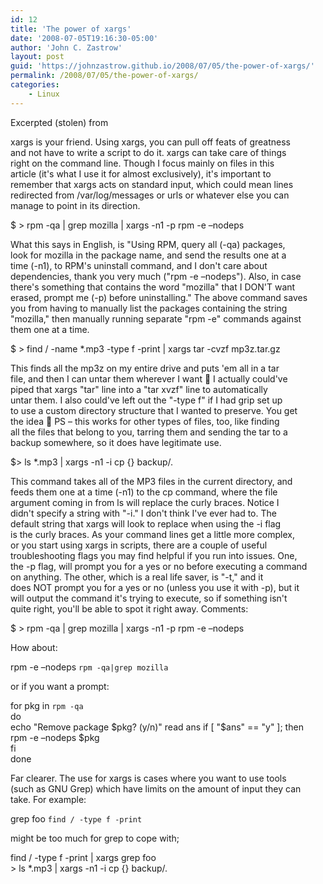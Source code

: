 ```yaml
---
id: 12
title: 'The power of xargs'
date: '2008-07-05T19:16:30-05:00'
author: 'John C. Zastrow'
layout: post
guid: 'https://johnzastrow.github.io/2008/07/05/the-power-of-xargs/'
permalink: /2008/07/05/the-power-of-xargs/
categories:
    - Linux
---
```


Excerpted (stolen) from

xargs is your friend. Using xargs, you can pull off feats of greatness  
and not have to write a script to do it. xargs can take care of things  
right on the command line. Though I focus mainly on files in this  
article (it's what I use it for almost exclusively), it's important to  
remember that xargs acts on standard input, which could mean lines  
redirected from /var/log/messages or urls or whatever else you can  
manage to point in its direction.

$ &gt; rpm -qa | grep mozilla | xargs -n1 -p rpm -e –nodeps

What this says in English, is "Using RPM, query all (-qa) packages,  
look for mozilla in the package name, and send the results one at a  
time (-n1), to RPM's uninstall command, and I don't care about  
dependencies, thank you very much ("rpm -e –nodeps"). Also, in case  
there's something that contains the word "mozilla" that I DON'T want  
erased, prompt me (-p) before uninstalling." The above command saves  
you from having to manually list the packages containing the string  
"mozilla," then manually running separate "rpm -e" commands against  
them one at a time.

$ &gt; find / -name \*.mp3 -type f -print | xargs tar -cvzf mp3z.tar.gz

This finds all the mp3z on my entire drive and puts 'em all in a tar  
file, and then I can untar them wherever I want 🙂 I actually could've  
piped that xargs "tar" line into a "tar xvzf" line to automatically  
untar them. I also could've left out the "-type f" if I had grip set up  
to use a custom directory structure that I wanted to preserve. You get  
the idea 🙂 PS – this works for other types of files, too, like finding  
all the files that belong to you, tarring them and sending the tar to a  
backup somewhere, so it does have legitimate use.

$&gt; ls \*.mp3 | xargs -n1 -i cp {} backup/.

This command takes all of the MP3 files in the current directory, and  
feeds them one at a time (-n1) to the cp command, where the file  
argument coming in from ls will replace the curly braces. Notice I  
didn't specify a string with "-i." I don't think I've ever had to. The  
default string that xargs will look to replace when using the -i flag  
is the curly braces. As your command lines get a little more complex,  
or you start using xargs in scripts, there are a couple of useful  
troubleshooting flags you may find helpful if you run into issues. One,  
the -p flag, will prompt you for a yes or no before executing a command  
on anything. The other, which is a real life saver, is "-t," and it  
does NOT prompt you for a yes or no (unless you use it with -p), but it  
will output the command it's trying to execute, so if something isn't  
quite right, you'll be able to spot it right away. Comments:

$ &gt; rpm -qa | grep mozilla | xargs -n1 -p rpm -e –nodeps

How about:

rpm -e –nodeps `rpm -qa|grep mozilla`

or if you want a prompt:

for pkg in `rpm -qa`  
do  
 echo "Remove package $pkg? (y/n)"  
 read ans  
 if [ "$ans" == "y" ]; then  
 rpm -e –nodeps $pkg  
 fi  
done

Far clearer. The use for xargs is cases where you want to use tools  
(such as GNU Grep) which have limits on the amount of input they can  
take. For example:

grep foo `find / -type f -print`

might be too much for grep to cope with;

find / -type f -print | xargs grep foo   
&gt; ls \*.mp3 | xargs -n1 -i cp {} backup/.